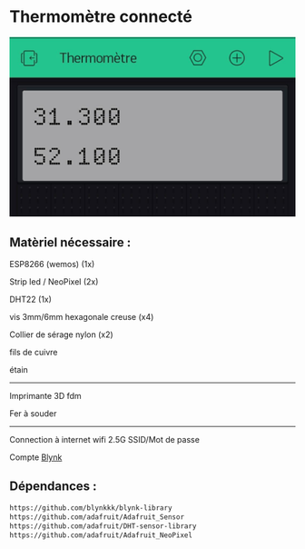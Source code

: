 # Thermomètre connecté 


![Bly preview](https://raw.githubusercontent.com/flug/thermo/master/Blynk_preview.jpg)

## Matèriel nécessaire : 

  ESP8266 (wemos) (1x)
  
  Strip led / NeoPixel (2x)
  
  DHT22 (1x)
  
  vis 3mm/6mm hexagonale creuse (x4)
  
  Collier de sérage nylon (x2) 
  
  fils de cuivre 
  
  étain 
  
  
  --- 
  
  Imprimante 3D fdm
  
  Fer à souder 
  
  
  --- 
  
  Connection à internet wifi 2.5G SSID/Mot de passe 
 
  Compte [Blynk](https://blynk.io/en/getting-started)
  
  ## Dépendances : 

    https://github.com/blynkkk/blynk-library
    https://github.com/adafruit/Adafruit_Sensor  
    https://github.com/adafruit/DHT-sensor-library
    https://github.com/adafruit/Adafruit_NeoPixel  
  
